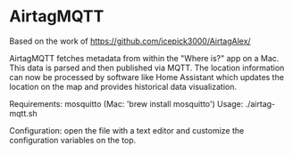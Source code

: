 # AirtagMQTT

Based on the work of https://github.com/icepick3000/AirtagAlex/

AirtagMQTT fetches metadata from within the "Where is?" app on a Mac. This data is parsed and then published via MQTT.
The location information can now be processed by software like Home Assistant which updates the location on the map and provides historical data visualization.

Requirements: mosquitto (Mac: 'brew install mosquitto')
Usage: ./airtag-mqtt.sh

Configuration: open the file with a text editor and customize the configuration variables on the top.
